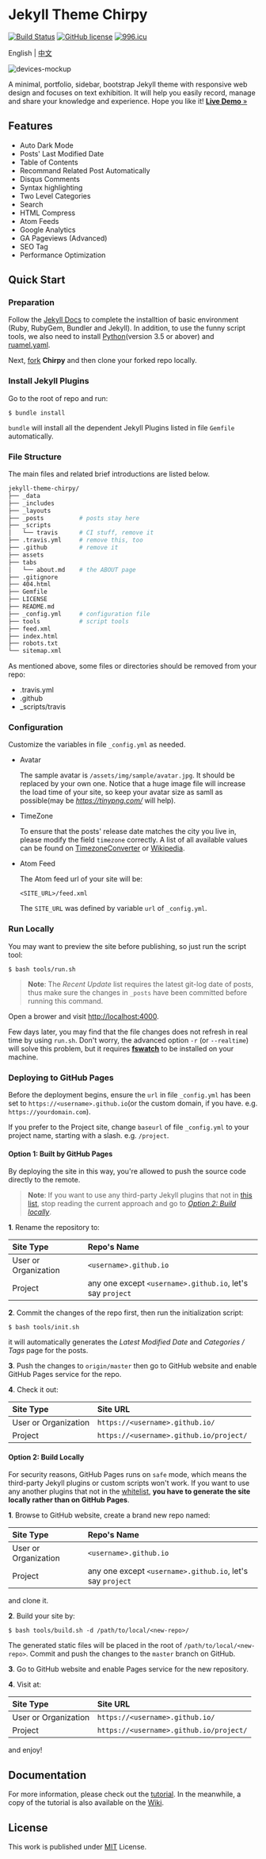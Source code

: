 # Jekyll Theme Chirpy

[![Build Status](https://travis-ci.com/cotes2020/jekyll-theme-chirpy.svg?branch=master)](https://travis-ci.com/cotes2020/jekyll-theme-chirpy)
[![GitHub license](https://img.shields.io/github/license/cotes2020/jekyll-theme-chirpy.svg)](https://github.com/cotes2020/jekyll-theme-chirpy/blob/master/LICENSE)
[![996.icu](https://img.shields.io/badge/link-996.icu-%23FF4D5B.svg)](https://996.icu)

English | [中文](README_zh-CN.md)

![devices-mockup](https://raw.githubusercontent.com/cotes2020/jekyll-theme-chirpy/master/assets/img/sample/devices-mockup.png)

A minimal, portfolio, sidebar, bootstrap Jekyll theme with responsive web design and focuses on text exhibition. It will help you easily record, manage and share your knowledge and experience. Hope you like it! [**Live Demo** »](https://chirpy.cotes.info)


## Features

* Auto Dark Mode
* Posts' Last Modified Date
* Table of Contents
* Recommand Related Post Automatically
* Disqus Comments
* Syntax highlighting
* Two Level Categories
* Search
* HTML Compress
* Atom Feeds
* Google Analytics
* GA Pageviews (Advanced)
* SEO Tag
* Performance Optimization

## Quick Start

### Preparation

Follow the [Jekyll Docs](https://jekyllrb.com/docs/installation/) to complete the installtion of basic environment (Ruby, RubyGem, Bundler and Jekyll). In addition, to use the funny script tools, we also need to install [Python](https://www.python.org/downloads/)(version 3.5 or abover) and [ruamel.yaml](https://pypi.org/project/ruamel.yaml/).

Next, [fork](https://github.com/cotes2020/jekyll-theme-chirpy/fork) **Chirpy** and then clone your forked repo locally.


### Install Jekyll Plugins

Go to the root of repo and run:

```terminal
$ bundle install
```

`bundle` will install all the dependent Jekyll Plugins listed in file `Gemfile` automatically.


### File Structure

The main files and related brief introductions are listed below.

```sh
jekyll-theme-chirpy/
├── _data
├── _includes      
├── _layouts
├── _posts          # posts stay here
├── _scripts
│   └── travis      # CI stuff, remove it
├── .travis.yml     # remove this, too
├── .github         # remove it
├── assets      
├── tabs
│   └── about.md    # the ABOUT page
├── .gitignore
├── 404.html
├── Gemfile
├── LICENSE
├── README.md
├── _config.yml     # configuration file
├── tools           # script tools
├── feed.xml
├── index.html
├── robots.txt
└── sitemap.xml
```


As mentioned above, some files or directories should be removed from your repo:

- .travis.yml
- .github
- _scripts/travis


### Configuration

Customize the variables in file `_config.yml` as needed.

* Avatar
    
    The sample avatar is `/assets/img/sample/avatar.jpg`. It should be replaced by your own one. Notice that a huge image file will increase the load time of your site, so keep your avatar size as samll as possible(may be *<https://tinypng.com/>* will help).

* TimeZone

    To ensure that the posts' release date matches the city you live in, please modify the field `timezone` correctly. A list of all available values can be found on [TimezoneConverter](http://www.timezoneconverter.com/cgi-bin/findzone/findzone) or [Wikipedia](https://en.wikipedia.org/wiki/List_of_tz_database_time_zones).

* Atom Feed

    The Atom feed url of your site will be:

    ```
    <SITE_URL>/feed.xml
    ```

    The `SITE_URL` was defined by variable `url` of `_config.yml`.


###  Run Locally

You may want to preview the site before publishing, so just run the script tool:

```terminal
$ bash tools/run.sh
```

>**Note**: The *Recent Update* list requires the latest git-log date of posts, thus make sure the changes in `_posts` have been committed before running this command.

Open a brower and visit <http://localhost:4000>.

Few days later, you may find that the file changes does not refresh in real time by using `run.sh`. Don't worry, the advanced option `-r` (or `--realtime`) will solve this problem, but it requires [**fswatch**](http://emcrisostomo.github.io/fswatch/) to be installed on your machine.

###  Deploying to GitHub Pages

Before the deployment begins, ensure the `url` in file `_config.yml` has been set to `https://<username>.github.io`(or the custom domain, if you have. e.g. `https://yourdomain.com`).

If you prefer to the Project site, change `baseurl` of file `_config.yml` to your project name, starting with a slash. e.g. `/project`.

#### Option 1: Built by GitHub Pages

By deploying the site in this way, you're allowed to push the source code directly to the remote.

> **Note**: If you want to use any third-party Jekyll plugins that not in [this list](https://pages.github.com/versions/), stop reading the current approach and go to [*Option 2: Build locally*](#option-2-build-locally).

**1**. Rename the repository to:

|Site Type | Repo's Name|
|:---|:---|
|User or Organization | `<username>.github.io`|
|Project| any one except `<username>.github.io`, let's say `project`|

**2**. Commit the changes of the repo first, then run the initialization script:

```console
$ bash tools/init.sh
```

it will automatically generates the *Latest Modified Date* and *Categories / Tags* page for the posts.

**3**. Push the changes to `origin/master` then go to GitHub website and enable GitHub Pages service for the repo.

**4**. Check it out:

|Site Type | Site URL |
|:---|:---|
|User or Organization | `https://<username>.github.io/`|
|Project| `https://<username>.github.io/project/`|


#### Option 2: Build Locally

For security reasons, GitHub Pages runs on `safe` mode, which means the third-party Jekyll plugins or custom scripts won't work. If you want to use any another plugins that not in the [whitelist](https://pages.github.com/versions/), **you have to generate the site locally rather than on GitHub Pages**.

**1**. Browse to GitHub website, create a brand new repo named: 

|Site Type | Repo's Name|
|:---|:---|
|User or Organization | `<username>.github.io`|
|Project| any one except `<username>.github.io`, let's say `project`|

and clone it.

**2**. Build your site by:

```console
$ bash tools/build.sh -d /path/to/local/<new-repo>/
```

The generated static files will be placed in the root of `/path/to/local/<new-repo>`. Commit and push the changes to the `master` branch on GitHub.

**3**. Go to GitHub website and enable Pages service for the new repository.

**4**. Visit at:

|Site Type | Site URL |
|:---|:---|
|User or Organization | `https://<username>.github.io/`|
|Project| `https://<username>.github.io/project/`|

and enjoy!


## Documentation

For more information, please check out the [tutorial](https://chirpy.cotes.info/categories/tutorial/). In the meanwhile, a copy of the tutorial is also available on the [Wiki](https://github.com/cotes2020/jekyll-theme-chirpy/wiki).


## License

This work is published under [MIT](https://github.com/cotes2020/jekyll-theme-chirpy/blob/master/LICENSE) License.
